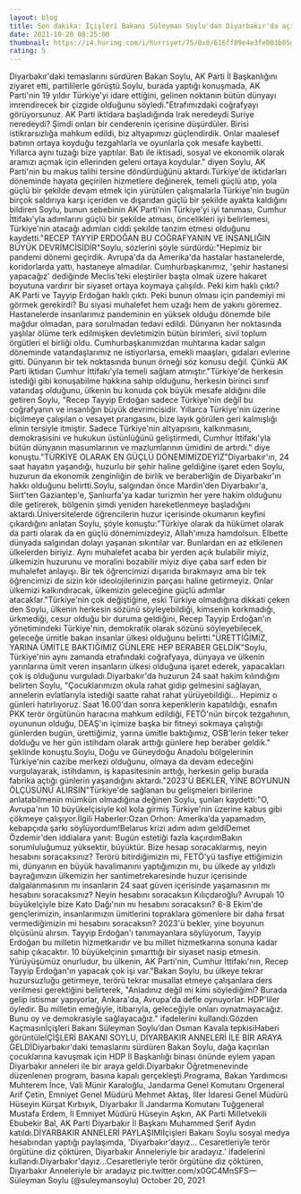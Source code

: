 ```yaml
--- 
layout: blog
title: Son dakika: İçişleri Bakanı Süleyman Soylu'dan Diyarbakır'da açıklamalar
date: 2021-10-20 08:25:00
thumbnail: https://i4.hurimg.com/i/hurriyet/75/0x0/616ff89e4e3fe003b05d53d6.jpg
rating: 5
---
```

Diyarbakır'daki temaslarını sürdüren Bakan Soylu, AK Parti İl Başkanlığını ziyaret etti, partililerle görüştü.Soylu, burada yaptığı konuşmada, AK Parti'nin 19 yıldır Türkiye'yi idare ettiğini, gelinen noktanın bütün dünyayı imrendirecek bir çizgide olduğunu söyledi."Etrafımızdaki coğrafyayı görüyorsunuz. AK Parti iktidara başladığında Irak neredeydi Suriye neredeydi? Şimdi onları bir cenderenin içerisine düşürdüler. Birisi istikrarsızlığa mahkum edildi, biz altyapımızı güçlendirdik. Onlar maalesef batının ortaya koyduğu tezgahlarla ve oyunlarla çok mesafe kaybetti. Yıllarca aynı tuzağı bize yaptılar. Batı ile iktisadi, sosyal ve ekonomik olarak aramızı açmak için ellerinden geleni ortaya koydular." diyen Soylu, AK Parti'nin bu makus talihi tersine döndürdüğünü aktardı.Türkiye'de iktidarları döneminde hayata geçirilen hizmetlere değinerek, temeli güçlü atıp, yola güçlü bir şekilde devam etmek için yürütülen çalışmalarla Türkiye'nin bugün birçok saldırıya karşı içeriden ve dışarıdan güçlü bir şekilde ayakta kaldığını bildiren Soylu, bunun sebebinin AK Parti'nin Türkiye'yi iyi tanıması, Cumhur İttifakı'yla adımlarını güçlü bir şekilde atması, öncelikleri iyi belirlemesi, Türkiye'nin atacağı adımları ciddi şekilde tanzim etmesi olduğunu kaydetti."RECEP TAYYİP ERDOĞAN BU COĞRAFYANIN VE İNSANLIĞIN BÜYÜK DEVRİMCİSİDİR"Soylu, sözlerini şöyle sürdürdü:"Hepimiz bir pandemi dönemi geçirdik. Avrupa'da da Amerika'da hastalar hastanelerde, koridorlarda yattı, hastaneye almadılar. Cumhurbaşkanımız, 'şehir hastanesi yapacağız' dediğinde Meclis'teki eleştiriler başta olmak üzere hakaret boyutuna vardırır bir siyaset ortaya koymaya çalışıldı. Peki kim haklı çıktı? AK Parti ve Tayyip Erdoğan haklı çıktı. Peki bunun olması için pandemiyi mi görmek gerekirdi? Bu siyasi muhalefet hem uzağı hem de yakını göremez. Hastanelerde insanlarımız pandeminin en yüksek olduğu dönemde bile mağdur olmadan, para sorulmadan tedavi edildi. Dünyanın her noktasında yaşlılar ölüme terk edilmişken devletimizin bütün birimleri, sivil toplum örgütleri el birliği oldu. Cumhurbaşkanımızdan muhtarına kadar salgın döneminde vatandaşlarımız ne istiyorlarsa, emekli maaşları, gıdaları evlerine gitti. Dünyanın bir tek noktasında bunun örneği söz konusu değil. Çünkü AK Parti iktidarı Cumhur İttifakı'yla temeli sağlam atmıştır."Türkiye'de herkesin istediği gibi konuşabilme hakkına sahip olduğunu, herkesin birinci sınıf vatandaş olduğunu, ülkenin bu konuda çok büyük mesafe aldığını dile getiren Soylu, "Recep Tayyip Erdoğan sadece Türkiye'nin değil bu coğrafyanın ve insanlığın büyük devrimcisidir. Yıllarca Türkiye'nin üzerine biçilmeye çalışılan o vesayet prangasını, bize layık görülen geri kalmışlığı elinin tersiyle itmiştir. Sadece Türkiye'nin altyapısını, kalkınmasını, demokrasisini ve hukukun üstünlüğünü geliştirmedi, Cumhur İttifakı'yla bütün dünyanın masumlarının ve mazlumlarının ümidini de artırdı." diye konuştu."TÜRKİYE OLARAK EN GÜÇLÜ DÖNEMİMİZDEYİZ"Diyarbakır'ın, 24 saat hayatın yaşandığı, huzurlu bir şehir haline geldiğine işaret eden Soylu, huzurun da ekonomik zenginliğin de birlik ve beraberliğin de Diyarbakır'ın hakkı olduğunu belirtti.Soylu, salgından önce Mardin'den Diyarbakır'a, Siirt'ten Gaziantep'e, Şanlıurfa'ya kadar turizmin her yere hakim olduğunu dile getirerek, bölgenin şimdi yeniden hareketlenmeye başladığını aktardı.Üniversitelerde öğrencilerin huzur içerisinde okumanın keyfini çıkardığını anlatan Soylu, şöyle konuştu:"Türkiye olarak da hükümet olarak da parti olarak da en güçlü dönemimizdeyiz, Allah'ımıza hamdolsun. Elbette dünyada salgından dolayı yaşanan sıkıntılar var. Bunlardan en az etkilenen ülkelerden biriyiz. Aynı muhalefet acaba bir yerden açık bulabilir miyiz, ülkemizin huzurunu ve moralini bozabilir miyiz diye çaba sarf eden bir muhalefet anlayışı. Bir tek öğrencimizi dışarıda bırakmayız ama bir tek öğrencimizi de sizin kör ideolojilerinizin parçası haline getirmeyiz. Onlar ülkemizi kalkındıracak, ülkemizin geleceğine güçlü adımlar atacaklar."Türkiye'nin çok değiştiğine, eski Türkiye olmadığına dikkati çeken den Soylu, ülkenin herkesin sözünü söyleyebildiği, kimsenin korkmadığı, ürkmediği, cesur olduğu bir duruma geldiğini, Recep Tayyip Erdoğan'ın yönetimindeki Türkiye'nin, demokratik olarak sözünü söyleyebilecek, geleceğe ümitle bakan insanlar ülkesi olduğunu belirtti."ÜRETTİĞİMİZ, YARINA ÜMİTLE BAKTIĞIMIZ GÜNLERE HEP BERABER GELDİK"Soylu, Türkiye'nin aynı zamanda etrafındaki coğrafyaya, dünyaya ve ülkenin yarınlarına ümit veren insanların ülkesi olduğuna işaret ederek, yapacakları çok iş olduğunu vurguladı.Diyarbakır'da huzurun 24 saat hakim kılındığını belirten Soylu, "Çocuklarımızın okula rahat gidip gelmesini sağlayan, annelerin evlatlarıyla istediği saatte rahat rahat yürüyebildiği... Hepimiz o günleri hatırlıyoruz. Saat 16.00'dan sonra kepenklerin kapatıldığı, esnafın PKK terör örgütünün haracına mahkum edildiği, FETÖ'nün birçok tezgahının, oyununun olduğu, DEAŞ'ın içimize başka bir fitneyi sokmaya çalıştığı günlerden bugün, ürettiğimiz, yarına ümitle baktığımız, OSB'lerin teker teker dolduğu ve her gün istihdam olarak arttığı günlere hep beraber geldik." şeklinde konuştu.Soylu, Doğu ve Güneydoğu Anadolu bölgelerinin Türkiye'nin cazibe merkezi olduğunu, olmaya da devam edeceğini vurgulayarak, istihdamın, iş kapasitesinin arttığı, herkesin gelip burada fabrika açtığı günlerin yaşandığını aktardı."2023'Ü BEKLER, YİNE BOYUNUN ÖLÇÜSÜNÜ ALIRSIN"Türkiye'de sağlanan bu gelişmeleri birilerine anlatabilmenin mümkün olmadığına değinen Soylu, şunları kaydetti:"O, Avrupa'nın 10 büyükelçisiyle kol kola girmiş Türkiye'nin üzerine kabus gibi çökmeye çalışıyor.İlgili Haberler:Ozan Orhon: Amerika’da yapamadım, kebapçıda şarkı söylüyordum!Belarus krizi adım adım geldiDemet Özdemir'den iddialara yanıt: Bugün estetiği fazla kaçırdımBakın sorumluluğumuz yüksektir, büyüktür. Bize hesap soracaklarmış, neyin hesabını soracaksınız? Terörü bitirdiğimizin mi, FETÖ'yü tasfiye ettiğimizin mi, dünyanın en büyük havalimanını yaptığımızın mı, bu ülkede ay yıldızlı bayrağımızın ülkemizin her santimetrekaresinde huzur içerisinde dalgalanmasının mı insanların 24 saat güven içerisinde yaşamasının mı hesabını soracaksınız? Neyin hesabını soracaksın Kılıçdaroğlu? Avrupalı 10 büyükelçiyle bize Kato Dağı'nın mı hesabını soracaksın? 6-8 Ekim'de gençlerimizin, insanlarımızın ümitlerini topraklara gömenlere bir daha fırsat vermediğimizin mi hesabını soracaksın? 2023'ü bekler, yine boyunun ölçüsünü alırsın. Tayyip Erdoğan'ı tanımayanlara söylüyorum, Tayyip Erdoğan bu milletin hizmetkarıdır ve bu millet hizmetkarına sonuna kadar sahip çıkacaktır. 10 büyükelçinin şımarttığı bir siyaset nasip etmesin. Yürüyüşümüz onurludur, bu ülkenin, AK Parti'nin, Cumhur İttifakı'nın, Recep Tayyip Erdoğan'ın yapacak çok işi var."Bakan Soylu, bu ülkeye tekrar huzursuzluğu getirmeye, terörü tekrar musallat etmeye çalışanlara ders verilmesi gerektiğini belirterek, "Anladınız değil mi kimi söylediğimi? Burada gelip istismar yapıyorlar, Ankara'da, Avrupa'da defle oynuyorlar. HDP'liler öyledir. Bu milletin emeğiyle, itibarıyla, geleceğiyle onları oynatmayacağız. Bunu oy ve demokrasiyle sağlayacağız." ifadelerini kullandı.Gözden Kaçmasınİçişleri Bakanı Süleyman Soylu’dan Osman Kavala tepkisiHaberi görüntüleİÇİŞLERİ BAKANI SOYLU, DİYARBAKIR ANNELERİ İLE BİR ARAYA GELDİDiyarbakır'daki temaslarını sürdüren Bakan Soylu, dağa kaçırılan çocuklarına kavuşmak için HDP İl Başkanlığı binası önünde eylem yapan Diyarbakır anneleri ile bir araya geldi.Diyarbakır Öğretmenevinde düzenlenen program, basına kapalı gerçekleşti.Programa, Bakan Yardımcısı Muhterem İnce, Vali Münir Karaloğlu, Jandarma Genel Komutanı Orgeneral Arif Çetin, Emniyet Genel Müdürü Mehmet Aktaş, İller İdaresi Genel Müdürü Hüseyin Kürşat Kırbıyık, Diyarbakır İl Jandarma Komutanı Tuğgeneral Mustafa Erdem, İl Emniyet Müdürü Hüseyin Aşkın, AK Parti Milletvekili Ebubekir Bal, AK Parti Diyarbakır İl Başkanı Muhammed Şerif Aydın katıldı.DİYARBAKIR ANNELERİ PAYLAŞIMIİçişleri Bakanı Soylu sosyal medya hesabından yaptığı paylaşımda, 'Diyarbakır'dayız... Cesaretleriyle terör örgütüne diz çöktüren, Diyarbakır Anneleriyle bir aradayız.' ifadelerini kullandı.Diyarbakır'dayız...Cesaretleriyle terör örgütüne diz çöktüren, Diyarbakır Anneleriyle bir aradayız pic.twitter.com/x0GC4MnSFS— Süleyman Soylu (@suleymansoylu) October 20, 2021